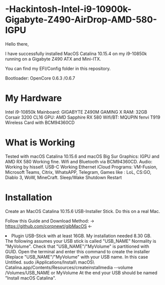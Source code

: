 # -Hackintosh-Intel-i9-10900k-Gigabyte-Z490-AirDrop-AMD-580-IGPU

Hello there,

I have successfully installed MacOS Catalina 10.15.4 on my i9-10850k running on a Gigabyte Z490 ATX and Mini-ITX.

You can find my EFI/Config folder in this repository.

Bootloader: OpenCore 0.6.3 /0.6.7


# My Hardware
Intel i9-10850k
Mainboard: GIGABYTE Z490M GAMING X 
RAM: 32GB Corsair 3200 CL16
GPU: AMD Sapphire RX 580
Wifi/BT: MQUPIN fenvi T919 Wireless Card with BCM94360CD 


# What is Working
 Tested with macOS Catalina 10.15.6 and macOS Big Sur
 Graphics: IGPU and AMD RX 580 Working fine.
 Wifi and Bluetooth via BCM94360CD.
 Audio: Working by hisself. 
 USB-C Working
 Ethernet
 iCloud
 Programs: VM-Fusion, Microsoft Teams, Citrix, WhatsAPP, Telegram, 
 Games like : LoL, CS:GO, Diablo 3, WoW, MineCraft.
 Sleep/Wake
 Shutdown
 Restart

 
 
 
# Installation 
Create an MacOS Catalina 10.15.6 USB-Installer Stick. Do this on a real Mac.

Follow this Guide and Download Method: -> https://github.com/corpnewt/gibMacOS <-

<li> Plugin USB-Stick with at least 16GB. My installation needed 8.30 GB. </li>
The following assumes your USB stick is called "USB_NAME" Normality is "MyVolume".
Check that "USB_NAME"/"MyVolume" is partitioned with GUID.
Open the terminal and enter this command to create the installer (Replace "USB_NAME"/"MyVolume" with your USB name. In this case Untitled.
sudo /Applications/Install\ macOS\ Catalina.app/Contents/Resources/createinstallmedia --volume /Volumes/USB_NAME or MyVolume
At the end your USB should be named "Install macOS Catalina".

